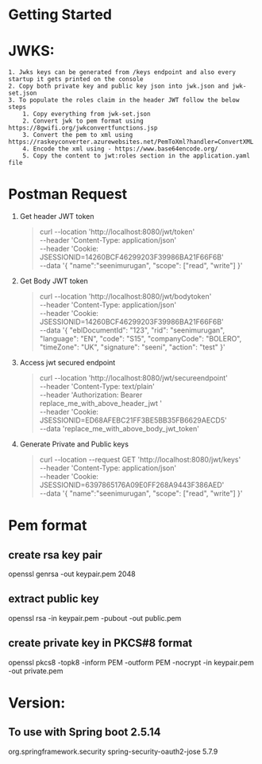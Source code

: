 # Getting Started

# JWKS:

    1. Jwks keys can be generated from /keys endpoint and also every startup it gets printed on the console
    2. Copy both private key and public key json into jwk.json and jwk-set.json
    3. To populate the roles claim in the header JWT follow the below steps
        1. Copy everything from jwk-set.json
        2. Convert jwk to pem format using https://8gwifi.org/jwkconvertfunctions.jsp
        3. Convert the pem to xml using https://raskeyconverter.azurewebsites.net/PemToXml?handler=ConvertXML
        4. Encode the xml using - https://www.base64encode.org/
        5. Copy the content to jwt:roles section in the application.yaml file 

# Postman Request

1. Get header JWT token
    > curl --location 'http://localhost:8080/jwt/token' \
   --header 'Content-Type: application/json' \
   --header 'Cookie: JSESSIONID=14260BCF46299203F39986BA21F66F6B' \
   --data '{
   "name":"seenimurugan",
   "scope": ["read", "write"]
   }'
2. Get Body JWT token
    > curl --location 'http://localhost:8080/jwt/bodytoken' \
   --header 'Content-Type: application/json' \
   --header 'Cookie: JSESSIONID=14260BCF46299203F39986BA21F66F6B' \
   --data '{
   "eblDocumentId": "123",
   "rid": "seenimurugan",
   "language": "EN",
   "code": "S15",
   "companyCode": "BOLERO",
   "timeZone": "UK",
   "signature": "seeni",
   "action": "test"
   }'
3. Access jwt secured endpoint

    > curl --location 'http://localhost:8080/jwt/secureendpoint' \
   --header 'Content-Type: text/plain' \
   --header 'Authorization: Bearer replace_me_with_above_header_jwt ' \
   --header 'Cookie: JSESSIONID=ED68AFEBC21FF3BE5BB35FB6629AECD5' \
   --data 'replace_me_with_above_body_jwt_token'

4. Generate Private and Public keys
   
   > curl --location --request GET 'http://localhost:8080/jwt/keys' \
   --header 'Content-Type: application/json' \
   --header 'Cookie: JSESSIONID=6397865176A09E0FF268A9443F386AED' \
   --data '{
   "name":"seenimurugan",
   "scope": ["read", "write"]
   }'

# Pem format

## create rsa key pair
openssl genrsa -out keypair.pem 2048

## extract public key
openssl rsa -in keypair.pem -pubout -out public.pem

## create private key in PKCS#8 format
openssl pkcs8 -topk8 -inform PEM -outform PEM -nocrypt -in keypair.pem -out private.pem

# Version:
## To use with Spring boot 2.5.14
<dependency>
    <groupId>org.springframework.security</groupId>
    <artifactId>spring-security-oauth2-jose</artifactId>
    <version>5.7.9</version>
</dependency>

